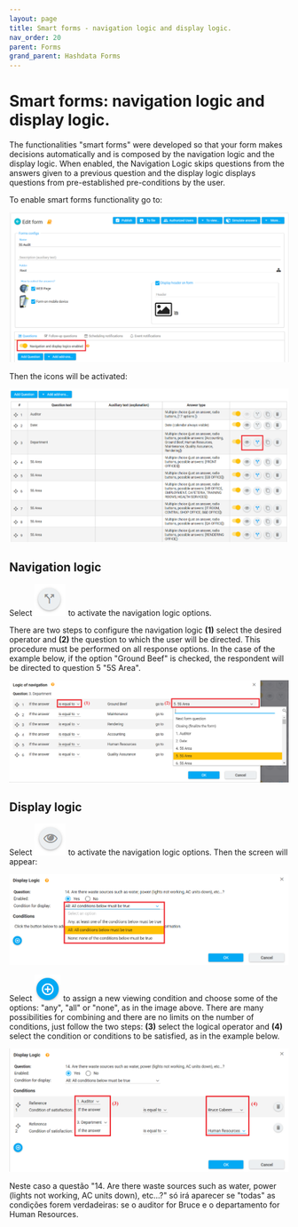 ```yaml
---
layout: page
title: Smart forms - navigation logic and display logic.
nav_order: 20
parent: Forms
grand_parent: Hashdata Forms
---
```

# Smart forms: navigation logic and display logic.

The functionalities "smart forms" were developed so that 
your form makes decisions automatically and is composed by 
the navigation logic and the display logic. When enabled, 
the Navigation Logic skips questions from the answers given 
to a previous question and the display logic displays 
questions from pre-established pre-conditions by the user.

To enable smart forms functionality go to:

![logic1](/en/assets/images/logic1.png)

Then the icons will be activated:

![logic2](/en/assets/images/logic2.png)

## Navigation logic

Select ![logic7](/en/assets/images/logic7.png) to activate 
the navigation logic options.

There are two steps to configure the navigation logic **(1)** 
select the desired operator and **(2)** the question to which 
the user will be directed. This procedure must be performed 
on all response options. In the case of the example below, 
if the option "Ground Beef" is checked, the respondent will 
be directed to question 5 "5S Area".

![logic3](/en/assets/images/logic3.png)

## Display logic

Select ![logic6](/en/assets/images/logic6.png) to activate 
the navigation logic options. Then the screen will appear:

![logic4](/en/assets/images/logic4.png) 

Select ![notification16](/en/assets/images/notification16.png) 
to assign a new viewing condition and choose
some of the options: "any", "all" or "none", 
as in the image above.
There are many possibilities for combining and there are 
no limits on the number of conditions, just follow the two 
steps: **(3)** select the logical operator and **(4)** select the 
condition or conditions to be satisfied, as in the example 
below.

![logic5](/en/assets/images/logic5.png)

Neste caso a questão "14. Are there waste sources such 
as water, power (lights not working, AC units down), 
etc...?" só irá aparecer se "todas" as condições forem 
verdadeiras:  se o auditor for Bruce e o departamento for 
Human Resources.
